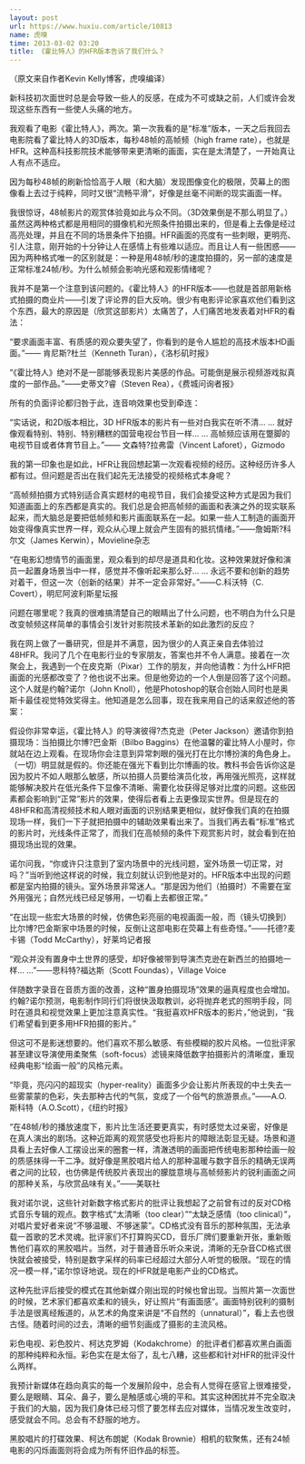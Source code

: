 ```yaml
---
layout: post
url: https://www.huxiu.com/article/10813
name: 虎嗅
time: 2013-03-02 03:20
title: 《霍比特人》的HFR版本告诉了我们什么？
---
```

（原文来自作者Kevin Kelly博客，虎嗅编译）

新科技初次面世时总是会导致一些人的反感，在成为不可或缺之前，人们或许会发现这些东西有一些使人头痛的地方。

我观看了电影《霍比特人》，两次。第一次我看的是“标准”版本，一天之后我回去电影院看了霍比特人的3D版本，每秒48帧的高帧频（high frame rate），也就是HFR。这种高科技影院技术能够带来更清晰的画面，实在是太清楚了，一开始真让人有点不适应。

因为每秒48帧的刷新恰恰高于人眼（和大脑）发现图像变化的极限，荧幕上的图像看上去过于纯粹，同时又很“流畅平滑”，好像是丝毫不间断的现实画面一样。

我很惊讶，48帧影片的观赏体验竟如此与众不同。（3D效果倒是不那么明显了。）虽然这两种格式都是用相同的摄像机和光照条件拍摄出来的，但是看上去像是经过高亮处理，并且在不同的场景条件下拍摄。HFR画面的亮度有一些刺眼，更明亮、引人注意，刚开始的十分钟让人在感情上有些难以适应。而且让人有一些困惑——因为两种格式唯一的区别就是：一种是用48帧/秒的速度拍摄的，另一部的速度是正常标准24帧/秒。为什么帧频会影响光感和观影情绪呢？

我并不是第一个注意到该问题的。《霍比特人》的HFR版本——也就是首部用新格式拍摄的商业片——引发了评论界的巨大反响。很少有电影评论家喜欢他们看到这个东西，最大的原因是（欣赏这部影片）太痛苦了，人们痛苦地发表着对HFR的看法：

“要求画面丰富、有质感的观众要失望了，你看到的是令人尴尬的高技术版本HD画面。”—— 肯尼斯?杜兰（Kenneth Turan），《洛杉矶时报》

“《霍比特人》绝对不是一部能够表现影片美感的作品。可能倒是展示视频游戏拟真度的一部作品。”——史蒂文?睿（Steven Rea），《费城问询者报》

所有的负面评论都归咎于此，连音响效果也受到牵连：

“实话说，和2D版本相比，3D HFR版本的影片有一些对白我实在听不清… … 就好像观看特别、特别、特别糟糕的国营电视台节目一样… … 高帧频应该用在蹩脚的电视节目或者体育节目上。”—— 文森特?拉弗雷（Vincent Laforet），Gizmodo

我的第一印象也是如此，HFR让我回想起第一次观看视频的经历。这种经历许多人都有过。但问题是否出在我们起先无法接受的视频格式本身呢？

“高帧频拍摄方式特别适合真实题材的电视节目，我们会接受这种方式是因为我们知道画面上的东西都是真实的。我们总是会把高帧频的画面和表演之外的现实联系起来，而大脑总是要把低帧频和影片画面联系在一起。如果一些人工制造的画面开始变得像真实世界一样，观众从心理上就会产生固有的抵抗情绪。”——詹姆斯?科尔文（James Kerwin），Movieline杂志

“在电影幻想情节的画面里，观众看到的却尽是道具和化妆。这种效果就好像和演员一起置身场景当中一样，感觉并不像听起来那么好… … 永远不要和创新的趋势对着干，但这一次（创新的结果）并不一定会非常好。”——C.科沃特（C. Covert），明尼阿波利斯星坛报

问题在哪里呢？我真的很难搞清楚自己的眼睛出了什么问题，也不明白为什么只是改变帧频这样简单的事情会引发针对影院技术革新的如此激烈的反应？

我在网上做了一番研究，但是并不满意，因为很少的人真正亲自去体验过48HFR。我问了几个在电影行业的专家朋友，答案也并不令人满意。接着在一次聚会上，我遇到一个在皮克斯（Pixar）工作的朋友，并向他请教：为什么HFR把画面的光感都改变了？他也说不出来。但是他旁边的一个人倒是回答了这个问题。这个人就是约翰?诺尔（John Knoll），他是Photoshop的联合创始人同时也是奥斯卡最佳视觉特效奖得主。他知道是怎么回事，现在我来用自己的话来叙述他的答案：

假设你非常幸运，《霍比特人》的导演彼得?杰克逊（Peter Jackson）邀请你到拍摄现场：当拍摄比尔博?巴金斯（Bilbo Baggins）在他温馨的霍比特人小屋时，你就站在边上观看。在现场你会注意到异常刺眼的强光打在比尔博扮演的角色身上。（一切）明显就是假的。你还能在强光下看到比尔博画的妆。教科书会告诉你这是因为胶片不如人眼那么敏感，所以拍摄人员要给演员化妆，再用强光照亮，这样就能够解决胶片在低光条件下显像不清晰、需要化妆获得足够对比度的问题。这些因素都会影响到“正常”影片的效果，使得后者看上去更像现实世界。但是现在的48HFR和高清视频技术和人眼对画面的识别结果更相似，就好像我们真的在拍摄现场一样，我们一下子就把拍摄中的辅助效果看出来了。当我们再去看“标准”格式的影片时，光线条件正常了，而我们在高帧频的条件下观赏影片时，就会看到在拍摄现场出现的效果。

诺尔问我，“你或许只注意到了室内场景中的光线问题，室外场景一切正常，对吗？”当听到他这样说的时候，我立刻就认识到他是对的。HFR版本中出现的问题都是室内拍摄的镜头。室外场景非常迷人。“那是因为他们（拍摄时）不需要在室外用强光；自然光线已经足够用，一切看上去都很正常。”

“在出现一些宏大场景的时候，仿佛色彩亮丽的电视画面一般，而（镜头切换到）比尔博?巴金斯家中场景的时候，反倒让这部电影在荧幕上有些奇怪。”——托德?麦卡锡（Todd McCarthy），好莱坞记者报

“观众并没有置身中土世界的感受，却好像被带到导演杰克逊在新西兰的拍摄地一样… …”——思科特?福达斯（Scott Foundas），Village Voice

伴随数字录音在音质方面的改善，这种“置身拍摄现场”效果的逼真程度也会增加。约翰?诺尔预测，电影制作同行们将很快汲取教训，必将抛弃老式的照明手段，同时在道具和视觉效果上更加注意真实性。“我挺喜欢HFR版本的影片，”他说到，“我们希望看到更多用HFR拍摄的影片。”

但这可不是影迷想要的。他们喜欢不那么敏感、有些模糊的胶片风格。一位批评家甚至建议导演使用柔聚焦（soft-focus）滤镜来降低数字拍摄影片的清晰度，重现经典电影“绘画一般”的风格元素。

“毕竟，亮闪闪的超现实（hyper-reality）画面多少会让影片所表现的中土失去一些雾蒙蒙的色彩，失去那种古代的气氛，变成了一个俗气的旅游景点。”——A.O. 斯科特（A.O.Scott），《纽约时报》

“在48帧/秒的播放速度下，影片比生活还要更真实，有时感觉太过亲密，好像是在真人演出的剧场。这种近距离的观赏感受也将影片的障眼法彰显无疑。场景和道具看上去好像人工摆设出来的圈套一样，清澈透明的画面把传统电影那种绘画一般的质感抹得一干二净。就好像是黑胶唱片给人的那种温暖与数字音乐的精确无误两者之间的比较，也仿佛是传统胶片表现出的朦胧意境与高帧频影片的锐利画面之间的那种关系，与欣赏品味有关。”——美联社

我对诺尔说，这些针对新数字格式影片的批评让我想起了之前曾有过的反对CD格式音乐专辑的观点。数字格式“太清晰（too clear）”“太缺乏感情（too clinical）”，对唱片爱好者来说“不够温暖、不够迷蒙”。CD格式没有音乐的那种氛围，无法承载一首歌的艺术灵魂。批评家们不打算购买CD，音乐厂牌们要重新开张，重新贩售他们喜欢的黑胶唱片。当然，对于普通音乐听众来说，清晰的无杂音CD格式很快就会被接受，特别是数字采样的码率已经超过大部分人听觉的极限。“现在的情况一模一样，”诺尔惊讶地说。现在的HFR就是电影产业的CD格式。

这种先批评后接受的模式在其他新媒介刚出现的时候也曾出现。当照片第一次面世的时候，艺术家们都喜欢柔和的镜头，好让照片“有画面感”。画面特别锐利的摄制手法是很离经叛道的，从艺术的角度来讲是“不自然的（unnatural）”，看上去也很古怪。随着时间的过去，清晰的细节刻画成了摄影的主流风格。

彩色电视、彩色胶片、柯达克罗姆（Kodakchrome）的批评者们都喜欢黑白画面的那种纯粹和永恒。彩色实在是太俗了，乱七八糟，这些都和针对HFR的批评没什么两样。

我预计新媒体在趋向真实的每一个发展阶段中，总会有人觉得在感官上很难接受，要么是眼睛、耳朵、鼻子，要么是触感或心境的平和。其实这种困扰并不完全取决于我们的大脑，因为我们身体已经习惯了要怎样去应对媒体，当情况发生改变时，感受就会不同。总会有不舒服的地方。

黑胶唱片的打碟效果、柯达布朗妮（Kodak Brownie）相机的软聚焦，还有24帧电影的闪烁画面则将会成为所有怀旧作品的标签。

